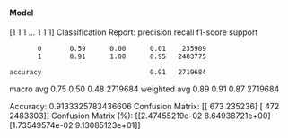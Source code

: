 #### Model
[1 1 1 ... 1 1 1]
Classification Report:
              precision    recall  f1-score   support

           0       0.59      0.00      0.01    235909
           1       0.91      1.00      0.95   2483775

    accuracy                           0.91   2719684
   macro avg       0.75      0.50      0.48   2719684
weighted avg       0.89      0.91      0.87   2719684

Accuracy: 0.9133325783436606
Confusion Matrix:
[[    673  235236]
 [    472 2483303]]
Confusion Matrix (%):
[[2.47455219e-02 8.64938721e+00]
 [1.73549574e-02 9.13085123e+01]]
